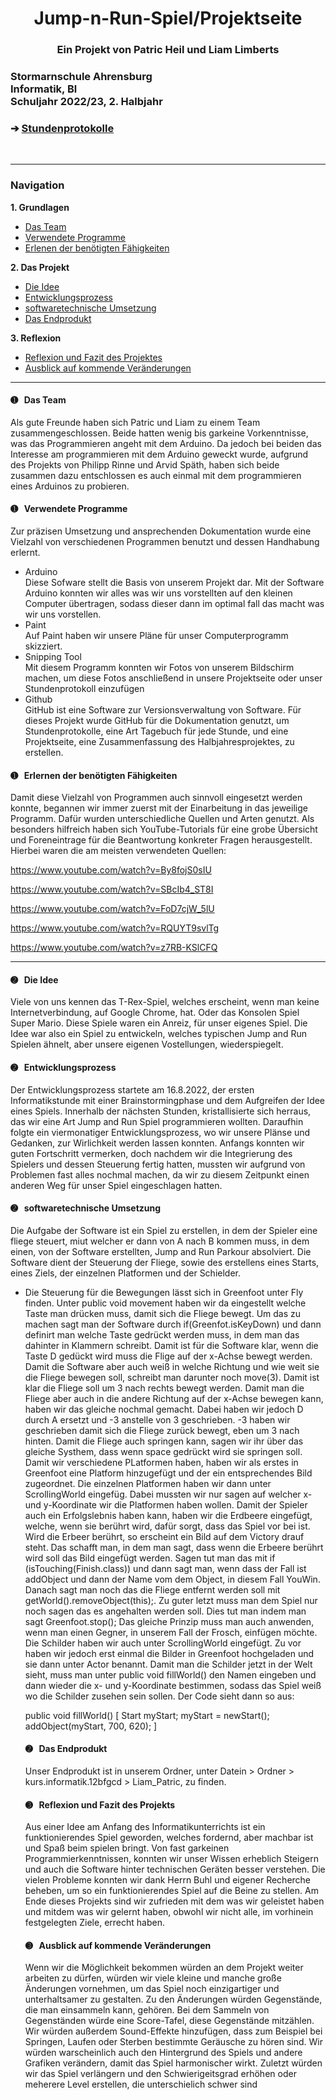 <head>
<h1 align="center">Jump-n-Run-Spiel/Projektseite</h1> 
</head>
<h3 align="center"> Ein Projekt von Patric Heil und Liam Limberts</h3>
<h3 align="left">Stormarnschule Ahrensburg <br/> Informatik, Bl <br/> Schuljahr 2022/23, 2. Halbjahr </br> </h3> </div>
<h3 align="left"> &#10132; <a href="https://github.com/liamlimberts/Schulprojekt"> Stundenprotokolle</a> </h3> 

<br>
<hr>
<h3>Navigation</h3>

<b>1. Grundlagen</b>	

<ul>
	<li> <a href="#Team"> Das Team </a> </li>
	<li> <a href="#Programme"> Verwendete Programme </a> </li>
	<li> <a href="#Lernprozess"> Erlenen der benötigten Fähigkeiten </a> </li>
</ul>

<b>2. Das Projekt</b>	

<ul>
	<li> <a href="#Idee"> Die Idee </a> </li> 
	<li> <a href="#Entwicklungsprozess"> Entwicklungsprozess </a> </li>
	<li> <a href="#Software"> softwaretechnische Umsetzung </a> </li> 
	<li> <a href="#Produkt"> Das Endprodukt </a> </li>
</ul>

<b>3. Reflexion</b>

<ul>
	<li> <a href="#Reflexion"> Reflexion und Fazit des Projektes </a> </li>
	<li> <a href="#Ausblick"> Ausblick auf kommende Veränderungen </a> </li>
</ul>

<hr>

<h4> <a id="Team"> &#10122; &nbsp Das Team</a> </h4>
Als gute Freunde haben sich Patric und Liam zu einem Team zusammengeschlossen. Beide hatten wenig bis garkeine Vorkenntnisse, was das Programmieren angeht mit dem Arduino. Da jedoch bei beiden das Interesse am programmieren mit dem Arduino geweckt wurde, aufgrund des Projekts von Philipp Rinne und Arvid Späth, haben sich beide zusammen dazu entschlossen es auch einmal mit dem programmieren eines Arduinos zu probieren. 

<h4> <a id="Programme"> &#10122; &nbsp Verwendete Programme</a> </h4>
Zur präzisen Umsetzung und ansprechenden Dokumentation wurde eine Vielzahl von verschiedenen Programmen benutzt und dessen Handhabung erlernt.

<ul>
	<li>Arduino </li>
	Diese Sofware stellt die Basis von unserem Projekt dar. Mit der Software Arduino konnten wir alles was wir uns vorstellten auf den kleinen Computer übertragen, sodass dieser dann im optimal fall das macht was wir uns vorstellen.
	<li>Paint </li>
	Auf Paint haben wir unsere Pläne  für unser Computerprogramm skizziert.
	<li>Snipping Tool </li>
	Mit diesem Programm konnten wir Fotos von unserem Bildschirm machen, um diese Fotos anschließend in unsere Projektseite oder unser Stundenprotokoll einzufügen
	<li>Github </li>
	GitHub ist eine Software zur Versionsverwaltung von Software. Für dieses Projekt wurde GitHub für die Dokumentation genutzt, um Stundenprotokolle, eine Art Tagebuch für jede Stunde, und eine Projektseite, eine Zusammenfassung des Halbjahresprojektes, zu erstellen. 

</ul>

	
	
	
<h4> <a id="Lernprozess"> &#10122; &nbsp Erlernen der benötigten Fähigkeiten</a> </h4>
Damit diese Vielzahl von Programmen auch sinnvoll eingesetzt werden konnte, begannen wir immer zuerst mit der Einarbeitung in das jeweilige Programm. Dafür wurden unterschiedliche Quellen und Arten genutzt. Als besonders hilfreich haben sich YouTube-Tutorials für eine grobe Übersicht und Foreneintrage für die Beantwortung konkreter Fragen herausgestellt. Hierbei waren die am meisten verwendeten Quellen:

https://www.youtube.com/watch?v=By8fojS0sIU 

https://www.youtube.com/watch?v=SBcIb4_ST8I 

https://www.youtube.com/watch?v=FoD7cjW_5lU 

https://www.youtube.com/watch?v=RQUYT9svlTg 

https://www.youtube.com/watch?v=z7RB-KSlCFQ 


<hr>

<h4> <a id="Idee"> &#10123; &nbsp Die Idee</a> </h4>

Viele von uns kennen das T-Rex-Spiel, welches erscheint, wenn man keine Internetverbindung, auf Google Chrome, hat. Oder das Konsolen Spiel Super Mario. Diese Spiele waren ein Anreiz, für unser eigenes Spiel. Die Idee war also ein Spiel zu entwickeln, welches typischen Jump and Run Spielen ähnelt, aber unsere eigenen Vostellungen, wiederspiegelt.


<h4> <a id="Entwicklungsprozess"> &#10123; &nbsp Entwicklungsprozess</a> </h4>

Der Entwicklungsprozess startete am 16.8.2022, der ersten Informatikstunde mit einer Brainstormingphase und dem Aufgreifen der Idee eines Spiels. Innerhalb der nächsten Stunden, kristallisierte sich herraus, das wir eine Art Jump and Run Spiel programmieren wollten. Daraufhin folgte ein viermonatiger Entwicklungsprozess, wo wir unsere Plänse und Gedanken, zur Wirlichkeit werden lassen konnten. Anfangs konnten wir guten Fortschritt vermerken, doch nachdem wir die Integrierung des Spielers und dessen Steuerung fertig hatten, mussten wir aufgrund von Problemen fast alles nochmal machen, da wir zu diesem Zeitpunkt einen anderen Weg für unser Spiel eingeschlagen hatten.

<h4> <a id="Software"> &#10123; &nbsp softwaretechnische Umsetzung </a> </h4>
Die Aufgabe der Software ist ein Spiel zu erstellen, in dem der Spieler eine fliege steuert, miut welcher er dann von A nach B kommen muss, in dem einen, von der Software erstellten, Jump and Run Parkour absolviert. Die Software dient der Steuerung der Fliege, sowie des erstellens eines Starts, eines Ziels, der einzelnen Platformen und der Schielder. 
<ul>
	<li>Die Steuerung für die Bewegungen lässt sich in Greenfoot unter Fly finden. Unter public void movement haben wir da eingestellt welche Taste man drücken muss, damit sich die Fliege bewegt. Um das zu machen sagt man der Software durch if(Greenfot.isKeyDown) und dann definirt man welche Taste gedrückt werden muss, in dem man das dahinter in Klammern schreibt. Damit ist für die Software klar, wenn die Taste D gedückt wird muss die Flige auf der x-Achse bewegt werden. Damit die Software aber auch weiß in welche Richtung und wie weit sie die Fliege  bewegen soll, schreibt man darunter noch move(3). Damit ist klar die Fliege soll um 3 nach rechts bewegt werden. Damit man die Fliege aber auch in die andere Richtung auf der x-Achse bewegen kann, haben wir das gleiche nochmal gemacht. Dabei haben wir jedoch D durch A ersetzt und -3 anstelle von 3 geschrieben. -3 haben wir geschrieben damit sich die Fliege zurück bewegt, eben um 3 nach hinten. Damit die Fliege auch springen kann, sagen wir ihr über das gleiche Systhem, dass wenn space gedrückt wird sie springen soll.
Damit wir verschiedene PLatformen haben, haben wir als erstes in Greenfoot eine Platform hinzugefügt und der ein entsprechendes Bild zugeordnet. Die einzelnen Platformen haben wir dann unter ScrollingWorld eingefüg. Dabei mussten wir nur sagen auf welcher x- und y-Koordinate wir die Platformen haben wollen.
Damit der Spieler auch ein Erfolgslebnis haben kann, haben wir die Erdbeere eingefügt, welche, wenn sie berührt wird, dafür sorgt, dass das Spiel vor bei ist. Wird die Erbeer berührt, so erscheint ein Bild auf dem Victory drauf steht. Das schafft man, in dem man sagt, dass wenn die Erbeere berührt wird soll das Bild eingefügt werden. Sagen tut man das mit if (isTouching(Finish.class)) und dann sagt man, wenn dass der Fall ist addObject und dann der Name vom dem Object, in diesem Fall YouWin. Danach sagt man noch das die Fliege entfernt werden soll mit getWorld().removeObject(this);. Zu guter letzt muss man dem Spiel nur noch sagen das es angehalten werden soll. Dies tut man indem man sagt Greenfoot.stop(); Das gleiche Prinzip muss man auch anwenden, wenn man einen Gegner, in unserem Fall der Frosch, einfügen möchte.
Die Schilder haben wir auch unter ScrollingWorld eingefügt. Zu vor haben wir jedoch erst einmal die Bilder in Greenfoot hochgeladen und sie dann unter Actor benannt. Damit man die Schilder jetzt in der Welt sieht, muss man unter public void fillWorld() den Namen eingeben und dann wieder die x- und y-Koordinate bestimmen, sodass das Spiel weiß wo die Schilder zusehen sein sollen. Der Code sieht dann so aus:

public void fillWorld()
[
Start myStart;
myStart = newStart();
addObject(myStart, 700, 620);
]
		
<h4> <a id="Produkt"> &#10123; &nbsp Das Endprodukt </a> </h4>

Unser Endprodukt ist in unserem Ordner, unter Datein > Ordner > kurs.informatik.12bfgcd > Liam_Patric, zu finden.

<h4> <a id="Reflexion"> &#10124; &nbsp Reflexion und Fazit des Projekts </a> </h4>

Aus einer Idee am Anfang des Informatikunterrichts ist ein funktionierendes Spiel geworden, welches fordernd, aber machbar ist und Spaß beim spielen bringt. Von fast garkeinen Programmierkenntnissen, konnten wir unser Wissen erheblich Steigern und auch die Software hinter technischen Geräten besser verstehen. Die vielen Probleme konnten wir dank Herrn Buhl und eigener Recherche beheben, um so ein funktionierendes Spiel auf die Beine zu stellen. Am Ende dieses Projekts sind wir zufrieden mit dem was wir geleistet haben und mitdem was wir gelernt haben, obwohl wir nicht alle, im vorhinein festgelegten Ziele, errecht haben.

<h4> <a id="Ausblick"> &#10124; &nbsp Ausblick auf kommende Veränderungen </a> </h4>

Wenn wir die Möglichkeit bekommen würden an dem Projekt weiter arbeiten zu dürfen, würden wir viele kleine und manche große Änderungen vornehmen, um das Spiel noch einzigartiger und unterhaltsamer zu gestalten. Zu den Änderungen würden Gegenstände, die man einsammeln kann, gehören. Bei dem Sammeln von Gegenständen würde eine Score-Tafel, diese Gegenstände mitzählen. Wir würden außerdem Sound-Effekte hinzufügen, dass zum Beispiel bei Springen, Laufen oder Sterben bestimmte Geräusche zu hören sind. Wir würden warscheinlich auch den Hintergrund des Spiels und andere Grafiken verändern, damit das Spiel harmonischer wirkt. Zuletzt würden wir das Spiel verlängern und den Schwierigeitsgrad erhöhen oder meherere Level erstellen, die unterschielich schwer sind


	
	
